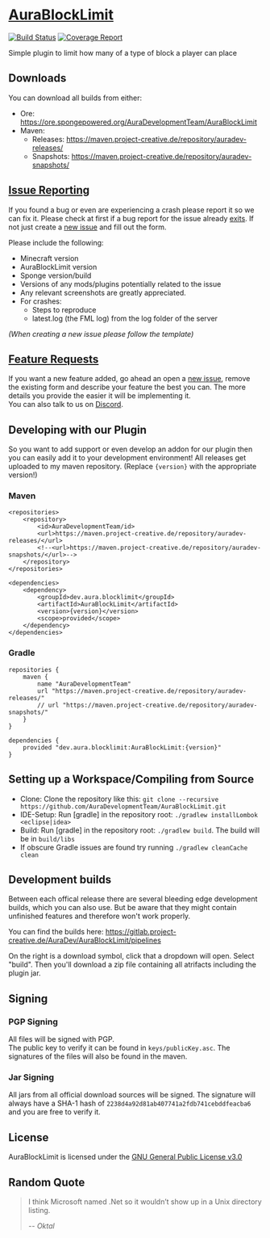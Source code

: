 # [AuraBlockLimit](https://github.com/AuraDevelopmentTeam/AuraBlockLimit)

[![Build Status](https://gitlab.project-creative.de/AuraDev/AuraBlockLimit/badges/master/build.svg)](https://gitlab.project-creative.de/AuraDev/AuraBlockLimit/pipelines)
[![Coverage Report](https://gitlab.project-creative.de/AuraDev/AuraBlockLimit/badges/master/coverage.svg)](https://gitlab.project-creative.de/AuraDev/AuraBlockLimit/pipelines)

Simple plugin to limit how many of a type of block a player can place

## Downloads

You can download all builds from either:

- Ore: https://ore.spongepowered.org/AuraDevelopmentTeam/AuraBlockLimit
- Maven:
  - Releases: https://maven.project-creative.de/repository/auradev-releases/
  - Snapshots: https://maven.project-creative.de/repository/auradev-snapshots/

## [Issue Reporting](https://github.com/AuraDevelopmentTeam/AuraBlockLimit/issues)

If you found a bug or even are experiencing a crash please report it so we can fix it. Please check at first if a bug report for the issue already
[exits](https://github.com/AuraDevelopmentTeam/AuraBlockLimit/issues). If not just create a
[new issue](https://github.com/AuraDevelopmentTeam/AuraBlockLimit/issues/new) and fill out the form.

Please include the following:

* Minecraft version
* AuraBlockLimit version
* Sponge version/build
* Versions of any mods/plugins potentially related to the issue
* Any relevant screenshots are greatly appreciated.
* For crashes:
  * Steps to reproduce
  * latest.log (the FML log) from the log folder of the server

*(When creating a new issue please follow the template)*

## [Feature Requests](https://github.com/AuraDevelopmentTeam/AuraBlockLimit/issues)

If you want a new feature added, go ahead an open a [new issue](https://github.com/AuraDevelopmentTeam/InvSync/AuraBlockLimit/new), remove the existing form and
describe your feature the best you can. The more details you provide the easier it will be implementing it.  
You can also talk to us on [Discord](https://discord.me/bungeechat).

## Developing with our Plugin

So you want to add support or even develop an addon for our plugin then you can easily add it to your development environment! All releases get uploaded to my
maven repository. (Replace `{version}` with the appropriate version!)

### Maven

    <repositories>
        <repository>
            <id>AuraDevelopmentTeam/id>
            <url>https://maven.project-creative.de/repository/auradev-releases/</url>
            <!--<url>https://maven.project-creative.de/repository/auradev-snapshots/</url>-->
        </repository>
    </repositories>

    <dependencies>
        <dependency>
            <groupId>dev.aura.blocklimit</groupId>
            <artifactId>AuraBlockLimit</artifactId>
            <version>{version}</version>
            <scope>provided</scope>
        </dependency>
    </dependencies>

### Gradle

    repositories {
        maven {
            name "AuraDevelopmentTeam"
            url "https://maven.project-creative.de/repository/auradev-releases/"
            // url "https://maven.project-creative.de/repository/auradev-snapshots/"
        }
    }

    dependencies {
        provided "dev.aura.blocklimit:AuraBlockLimit:{version}"
    }

## Setting up a Workspace/Compiling from Source

* Clone: Clone the repository like this: `git clone --recursive https://github.com/AuraDevelopmentTeam/AuraBlockLimit.git`
* IDE-Setup: Run [gradle] in the repository root: `./gradlew installLombok <eclipse|idea>`
* Build: Run [gradle] in the repository root: `./gradlew build`. The build will be in `build/libs`
* If obscure Gradle issues are found try running `./gradlew cleanCache clean`

## Development builds

Between each offical release there are several bleeding edge development builds, which you can also use. But be aware that they might contain unfinished
features and therefore won't work properly.

You can find the builds here: https://gitlab.project-creative.de/AuraDev/AuraBlockLimit/pipelines

On the right is a download symbol, click that a dropdown will open. Select "build". Then you'll download a zip file containing all atrifacts including the
plugin jar.

## Signing

### PGP Signing

All files will be signed with PGP.  
The public key to verify it can be found in `keys/publicKey.asc`. The signatures of the files will also be found in the maven.

### Jar Signing

All jars from all official download sources will be signed. The signature will always have a SHA-1 hash of `2238d4a92d81ab407741a2fdb741cebddfeacba6` and you
are free to verify it.

## License

AuraBlockLimit is licensed under the [GNU General Public License v3.0](https://www.gnu.org/licenses/gpl-3.0.html)

## Random Quote

> I think Microsoft named .Net so it wouldn’t show up in a Unix directory listing.
>
> -- <cite>Oktal</cite>
